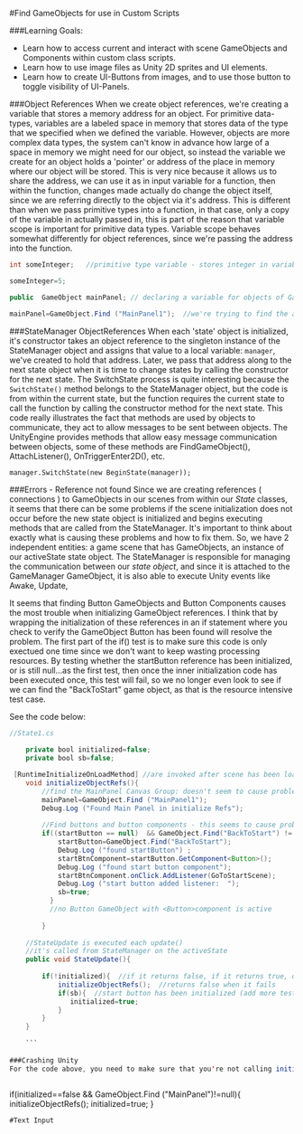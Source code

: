 #Find GameObjects for use in Custom Scripts

###Learning Goals:
- Learn how to access current and interact with scene GameObjects and Components within custom class scripts.
- Learn how to use image files as Unity 2D sprites and UI elements.
- Learn how to create UI-Buttons from images, and to use those button to toggle visibility of UI-Panels.

###Object References
When we create object references, we're creating a variable that stores a memory address for an object.  For primitive data-types, variables are a labeled space in memory that stores data of the type that we specified when we defined the variable.  However, objects are more complex data types, the system can't know in advance how large of a space in memory we might need for our object, so instead the variable we create for an object holds a 'pointer' or address of the place in memory where our object will be stored.  This is very nice because it allows us to share the address, we can use it as in input variable for a function, then within the function, changes made actually do change the object itself, since we are referring directly to the object via it's address.  This is different than when we pass primitive types into a function, in that case, only a copy of the variable in actually passed in, this is part of the reason that variable scope is important for primitive data types.  Variable scope behaves somewhat  differently for object references, since we're passing the address into the function. 

```java
int someInteger;   //primitive type variable - stores integer in variable's memory space

someInteger=5;

public  GameObject mainPanel; // declaring a variable for objects of GameObject type.

mainPanel=GameObject.Find ("MainPanel1");  //we're trying to find the address of the GameObject, so we can interact with it by calling it's methods or changing it's properties.

```

###StateManager ObjectReferences
When each 'state' object is initialized, it's constructor takes an object reference to the singleton instance of the StateManager object and assigns that value to a local variable: `manager`, we've created to hold that address. Later, we pass that address along to the next state object when it is time to change states by calling the constructor for the next state.  The SwitchState process is quite interesting because the `SwitchState()` method belongs to the StateManager object, but the code is from within the current state, but the function requires the current state to call the function by calling the constructor method for the next state.  This code really illustrates the fact that methods are used by objects to communicate, they act to allow messages to be sent between objects. 
The UnityEngine provides methods that allow easy message communication between objects, some of these methods are FindGameObject(), AttachListener(), OnTriggerEnter2D(), etc.

```
manager.SwitchState(new BeginState(manager));
```

###Errors - Reference not found
Since we are creating references ( connections ) to GameObjects in our scenes from within our *State* classes, it seems that there can be some problems if the scene initialization does not occur before the new state object is initialized and begins executing methods that are called from the StateManager.  It's important to think about exactly what is causing these problems and how to fix them.  So, we have 2 independent entities:  a game scene that has GameObjects, an instance of our activeState state object.  The StateManager is responsible for managing the communication between our *state object*, and since it is attached to the GameManager GameObject, it is also able to execute Unity events like Awake, Update,  


It seems that finding Button GameObjects and Button Components causes the most trouble when initializing GameObject references.  I think that by wrapping the initialization of these references in an if statement where you check to verify the GameObject Button has been found will resolve the problem. The first part of the if() test is to make sure this code is only exectued one time since we don't want to keep wasting processing resources. By testing whether the startButton reference has been initialized, or is still null...as the first test, then once the inner initialization code has been executed once, this test will fail, so we no longer even look to see if we can find the "BackToStart" game object, as that is the resource intensive test case. 

See the code below:

```java
//State1.cs
    
    private bool initialized=false;
	private bool sb=false;

 [RuntimeInitializeOnLoadMethod] //are invoked after scene has been loaded
	void initializeObjectRefs(){ 
	    //find the MainPanel Canvas Group: doesn't seem to cause problems
		mainPanel=GameObject.Find ("MainPanel1");
		Debug.Log ("Found Main Panel in initialize Refs");
		
		//Find buttons and button components - this seems to cause problems in some scenes
		if((startButton == null)  && GameObject.Find("BackToStart") != null){ 
			startButton=GameObject.Find("BackToStart");
			Debug.Log ("found startButton")	;
			startBtnComponent=startButton.GetComponent<Button>();
			Debug.Log ("found start button component");
			startBtnComponent.onClick.AddListener(GoToStartScene);
			Debug.Log ("start button added listener:  ");
			sb=true;
		  }  
		  //no Button GameObject with <Button>component is active
		
		}
		
	//StateUpdate is executed each update() 
	//it's called from StateManager on the activeState
	public void StateUpdate(){  
	    
	    if(!initialized){  //if it returns false, if it returns true, don't run it again
	        initializeObjectRefs();  //returns false when it fails
	        if(sb){  //start button has been initialized (add more tests in here if you have more buttons, all flags need to be true:  if(sb && sb2 && sb3)
	           initialized=true;
	        }
	    }	
	}
	
	```
	
###Crashing Unity
For the code above, you need to make sure that you're not calling initializeObjectRefs(); more than a couple times, otherwise, the constant attempts to find gameObjects will crash your system.  Make sure to look at your logic that determines if initializeObjectRefs() gets called.  The ordering of your test cases matters! You want to first test the condition that is not checking for GameObject.Find(""), so in the starter code below, notice that the first thing to check is whether the flag value: initialized==false is the first condition we test, this is critical because we test this condition every single update() frame, if this test case evaluates to false, then we don't test the second condition at all.  If we were testing GameObject.Find(), first, then we'd look through every GameObject every update() loop, that could crash our system.    Either use individual flags like above if you have more than 1 game object that is giving you problems with null reference errors.  The code below doesn't insure that any object besides the MainPanel has been found.
	
```
if(initialized==false && GameObject.Find ("MainPanel")!=null){
			initializeObjectRefs();
			initialized=true;
		}
```
#Text Input


